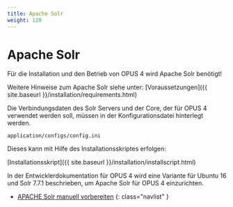 ```yaml
---
title: Apache Solr
weight: 120
---
```


# Apache Solr

<p class="note">
Für die Installation und den Betrieb von OPUS 4 wird Apache Solr benötigt!
</p>

Weitere Hinweise zum Apache Solr siehe unter: 
[Voraussetzungen]({{ site.baseurl }}/installation/requirements.html)

Die Verbindungsdaten des Solr Servers und der Core, der für OPUS 4 verwendet werden soll, müssen in der 
Konfigurationsdatei hinterlegt werden.

```
application/configs/config.ini
```
Dieses kann mit Hilfe des Installationsskriptes erfolgen:

[Installationsskript]({{ site.baseurl }}/installation/installscript.html)

In der Entwicklerdokumentation für OPUS 4 wird eine Variante für Ubuntu 16 
und Solr 7.7.1 beschrieben, um Apache Solr für OPUS 4 einzurichten.

* [APACHE Solr manuell vorbereiten][SOLRSETUP]
{: class="navlist" }   
    
[SOLRHOME]: http://lucene.apache.org/solr/
[SOLRSETUP]: http://www.opus-repository.org/devdoc/installation/solrsetupmanuell.html
